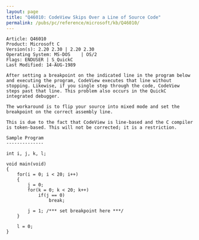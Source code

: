 ```yaml
---
layout: page
title: "Q46010: CodeView Skips Over a Line of Source Code"
permalink: /pubs/pc/reference/microsoft/kb/Q46010/
---
```


	Article: Q46010
	Product: Microsoft C
	Version(s): 2.20 2.30 | 2.20 2.30
	Operating System: MS-DOS    | OS/2
	Flags: ENDUSER | S_QuickC
	Last Modified: 14-AUG-1989
	
	After setting a breakpoint on the indicated line in the program below
	and executing the program, CodeView executes that line without
	stopping. Likewise, if you single step through the code, CodeView
	steps past that line. This problem also occurs in the QuickC
	integrated debugger.
	
	The workaround is to flip your source into mixed mode and set the
	breakpoint on the correct assembly line.
	
	This is due to the fact that CodeView is line-based and the C compiler
	is token-based. This will not be corrected; it is a restriction.
	
	Sample Program
	--------------
	
	int i, j, k, l;
	
	void main(void)
	{
	    for(i = 0; i < 20; i++)
	    {
	        j = 0;
	        for(k = 0; k < 20; k++)
	            if(j == 0)
	                break;
	
	        j = 1; /*** set breakpoint here ***/
	    }
	
	    l = 0;
	}
